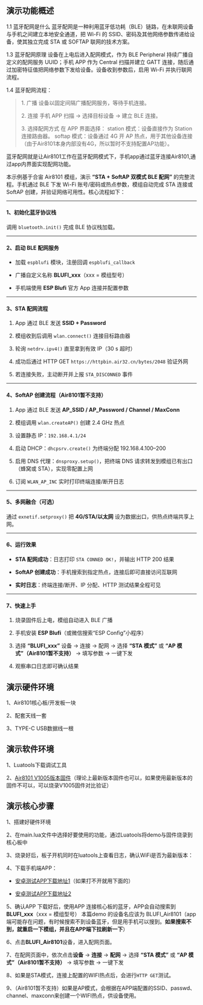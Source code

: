 ## 演示功能概述

1.1 蓝牙配网是什么
蓝牙配网是一种利用蓝牙低功耗（BLE）链路，在未联网设备与手机之间建立本地安全通道，把 Wi-Fi 的 SSID、密码及其他网络参数传递给设备，使其独立完成 STA 或 SOFTAP 联网的技术方案。

1.3 蓝牙配网原理
设备在上电后进入配网模式，作为 BLE Peripheral 持续广播自定义的配网服务 UUID；手机 APP 作为 Central 扫描并建立 GATT 连接，随后通过加密特征值把网络参数下发给设备。设备收到参数后，启用 Wi-Fi 并执行联网流程。

1.4 蓝牙配网流程：
> 1\. 广播
设备以固定间隔广播配网服务，等待手机连接。
>
> 2\.  连接
手机 APP 扫描 → 选择目标设备 → 建立 BLE 连接。
>
> 3\. 选择配网方式
在 APP 界面选择：
station 模式：设备直接作为 Station 连接路由器。
softap 模式：设备通过 4G 开 AP 热点，用于其他设备连接（由于Air8101本身内部没有4G，所以暂时不支持配置AP功能）。

蓝牙配网就是让Air8101工作在蓝牙配网模式下，手机app通过蓝牙连接Air8101,通过app内界面实现配网功能。

本示例基于合宙 Air8101 模组，演示 **“STA + SoftAP 双模式 BLE 配网”** 的完整流程。手机通过 BLE 下发 Wi-Fi 账号/密码或热点参数，模组自动完成 STA 连接或 SoftAP 创建，并验证网络可用性。核心流程如下：

---

#### 1、初始化蓝牙协议栈

调用 `bluetooth.init()` 完成 BLE 协议栈加载。

---

#### 2、启动 BLE 配网服务

- 加载 `espblufi` 模块，注册回调 `espblufi_callback`

- 广播自定义名称 **BLUFI\_xxx**（xxx = 模组型号）

- 手机端使用 **ESP Blufi** 官方 App 连接并配置参数

---

#### 3、STA 配网流程

1. App 通过 BLE 发送 **SSID + Password**

2. 模组收到后调用 `wlan.connect()` 连接目标路由器

3. 轮询 `netdrv.ipv4()` 直至拿到有效 IP（30 s 超时）

4. 成功后通过 HTTP GET `https://httpbin.air32.cn/bytes/2048` 验证外网

5. 若连接失败，主动断开并上报 `STA_DISCONNED` 事件

---

#### 4、SoftAP 创建流程（Air8101暂不支持）

1. App 通过 BLE 发送 **AP_SSID / AP_Password / Channel / MaxConn**

2. 模组调用 `wlan.createAP()` 创建 2.4 GHz 热点

3. 设置静态 IP：`192.168.4.1/24`

4. 启动 DHCP：`dhcpsrv.create()` 为终端分配 192.168.4.100–200

5. 启用 DNS 代理：`dnsproxy.setup()`，把终端 DNS 请求转发到模组已有出口（蜂窝或 STA），实现零配置上网

6. 订阅 `WLAN_AP_INC` 实时打印终端连接/断开日志

---

#### 5、多网融合（可选）

通过 `exnetif.setproxy()` 把 **4G/STA/以太网** 设为数据出口，供热点终端共享上网。

---

#### 6、运行效果

- **STA 配网成功**：日志打印 `STA CONNED OK!`，并输出 HTTP 200 结果

- **SoftAP 创建成功**：手机搜索到指定热点，连接后即可直接访问互联网

- **实时日志**：终端连接/断开、IP 分配、HTTP 测试结果全程可见

---

#### 7、快速上手

1. 烧录固件后上电，模组自动进入 BLE 广播

2. 手机安装 **ESP Blufi**（或微信搜索“ESP Config”小程序）

3. 选择 **“BLUFI\_xxx”** 设备 → 连接 → 配网 → 选择 **“STA 模式”** 或 **“AP 模式”（Air8101暂不支持）** → 填写参数 → 一键下发

4. 观察串口日志即可确认结果

## 演示硬件环境

1、Air8101核心板/开发板一块

2、配套天线一套

3、TYPE-C USB数据线一根

## 演示软件环境

1、Luatools下载调试工具

2、[Air8101 V1005版本固件](https://docs.openluat.com/air8101/luatos/firmware/)（理论上最新版本固件也可以，如果使用最新版本的固件不可以，可以烧录V1005固件对比验证）

## 演示核心步骤

1、搭建好硬件环境

2、在main.lua文件中选择好要使用的功能，通过Luatools将demo与固件烧录到核心板中

3、烧录好后，板子开机同时在luatools上查看日志，确认WiFi是否为最新版本：

4、下载手机端APP：

- [安卓测试APP下载地址1](https://github.com/EspressifApp/EspBlufiForAndroid/releases)（如果打不开就用下面的）

- [安卓测试APP下载地址2](https://docs.openluat.com/cdn2/apk/blufi-1.6.5-31.apk)

5、确认APP 下载好后，使用APP 连接核心板的蓝牙，APP会自动搜索到**BLUFI_xxx**（xxx = 模组型号） 本篇demo 的设备名应该为 BLUFI_Air8101（app端可能存在问题，有时候搜索不到设备蓝牙，但是用手机可以搜到。**如果搜索不到，就重启一下模组，并且在APP端下拉刷新一下**）

6、点击**BLUFI_Air8101**设备，进入配网页面。

7、在配网页面中，依次点击**设备** → **连接** → **配网** → 选择 **“STA 模式”** 或 **“AP 模式”（Air8101暂不支持）** → 填写参数 → 一键下发

8、如果是STA模式，连接上配置的WIFI热点后，会进行`HTTP GET`测试。

9、（Air8101暂不支持）如果是AP模式，会根据在APP端配置的SSID、passwd、channel、maxconn来创建一个WIFI热点，供设备使用。
